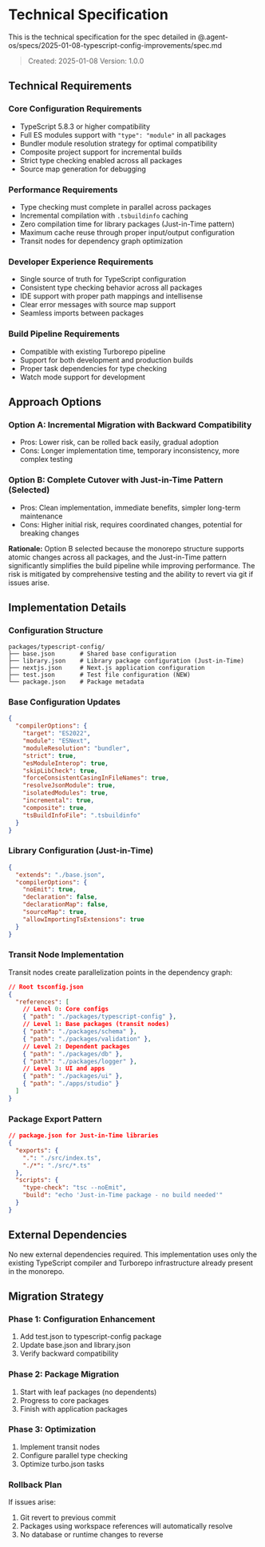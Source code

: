 # Technical Specification

This is the technical specification for the spec detailed in @.agent-os/specs/2025-01-08-typescript-config-improvements/spec.md

> Created: 2025-01-08
> Version: 1.0.0

## Technical Requirements

### Core Configuration Requirements

- TypeScript 5.8.3 or higher compatibility
- Full ES modules support with `"type": "module"` in all packages
- Bundler module resolution strategy for optimal compatibility
- Composite project support for incremental builds
- Strict type checking enabled across all packages
- Source map generation for debugging

### Performance Requirements

- Type checking must complete in parallel across packages
- Incremental compilation with `.tsbuildinfo` caching
- Zero compilation time for library packages (Just-in-Time pattern)
- Maximum cache reuse through proper input/output configuration
- Transit nodes for dependency graph optimization

### Developer Experience Requirements

- Single source of truth for TypeScript configuration
- Consistent type checking behavior across all packages
- IDE support with proper path mappings and intellisense
- Clear error messages with source map support
- Seamless imports between packages

### Build Pipeline Requirements

- Compatible with existing Turborepo pipeline
- Support for both development and production builds
- Proper task dependencies for type checking
- Watch mode support for development

## Approach Options

### Option A: Incremental Migration with Backward Compatibility

- Pros: Lower risk, can be rolled back easily, gradual adoption
- Cons: Longer implementation time, temporary inconsistency, more complex testing

### Option B: Complete Cutover with Just-in-Time Pattern (Selected)

- Pros: Clean implementation, immediate benefits, simpler long-term maintenance
- Cons: Higher initial risk, requires coordinated changes, potential for breaking changes

**Rationale:** Option B selected because the monorepo structure supports atomic changes across all packages, and the Just-in-Time pattern significantly simplifies the build pipeline while improving performance. The risk is mitigated by comprehensive testing and the ability to revert via git if issues arise.

## Implementation Details

### Configuration Structure

```
packages/typescript-config/
├── base.json       # Shared base configuration
├── library.json    # Library package configuration (Just-in-Time)
├── nextjs.json     # Next.js application configuration
├── test.json       # Test file configuration (NEW)
└── package.json    # Package metadata
```

### Base Configuration Updates

```json
{
  "compilerOptions": {
    "target": "ES2022",
    "module": "ESNext",
    "moduleResolution": "bundler",
    "strict": true,
    "esModuleInterop": true,
    "skipLibCheck": true,
    "forceConsistentCasingInFileNames": true,
    "resolveJsonModule": true,
    "isolatedModules": true,
    "incremental": true,
    "composite": true,
    "tsBuildInfoFile": ".tsbuildinfo"
  }
}
```

### Library Configuration (Just-in-Time)

```json
{
  "extends": "./base.json",
  "compilerOptions": {
    "noEmit": true,
    "declaration": false,
    "declarationMap": false,
    "sourceMap": true,
    "allowImportingTsExtensions": true
  }
}
```

### Transit Node Implementation

Transit nodes create parallelization points in the dependency graph:

```json
// Root tsconfig.json
{
  "references": [
    // Level 0: Core configs
    { "path": "./packages/typescript-config" },
    // Level 1: Base packages (transit nodes)
    { "path": "./packages/schema" },
    { "path": "./packages/validation" },
    // Level 2: Dependent packages
    { "path": "./packages/db" },
    { "path": "./packages/logger" },
    // Level 3: UI and apps
    { "path": "./packages/ui" },
    { "path": "./apps/studio" }
  ]
}
```

### Package Export Pattern

```json
// package.json for Just-in-Time libraries
{
  "exports": {
    ".": "./src/index.ts",
    "./*": "./src/*.ts"
  },
  "scripts": {
    "type-check": "tsc --noEmit",
    "build": "echo 'Just-in-Time package - no build needed'"
  }
}
```

## External Dependencies

No new external dependencies required. This implementation uses only the existing TypeScript compiler and Turborepo infrastructure already present in the monorepo.

## Migration Strategy

### Phase 1: Configuration Enhancement

1. Add test.json to typescript-config package
2. Update base.json and library.json
3. Verify backward compatibility

### Phase 2: Package Migration

1. Start with leaf packages (no dependents)
2. Progress to core packages
3. Finish with application packages

### Phase 3: Optimization

1. Implement transit nodes
2. Configure parallel type checking
3. Optimize turbo.json tasks

### Rollback Plan

If issues arise:

1. Git revert to previous commit
2. Packages using workspace references will automatically resolve
3. No database or runtime changes to reverse

